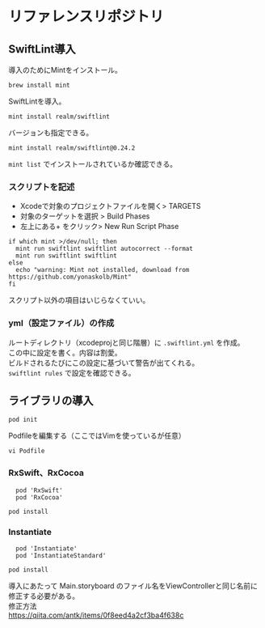 # リファレンスリポジトリ

## SwiftLint導入

導入のためにMintをインストール。

```terminal
brew install mint
```

SwiftLintを導入。

```terminal
mint install realm/swiftlint
```

バージョンも指定できる。

```terminal
mint install realm/swiftlint@0.24.2
```

`mint list` でインストールされているか確認できる。

### スクリプトを記述

- Xcodeで対象のプロジェクトファイルを開く> TARGETS
- 対象のターゲットを選択 > Build Phases
- 左上にある+ をクリック> New Run Script Phase

```
if which mint >/dev/null; then
  mint run swiftlint swiftlint autocorrect --format
  mint run swiftlint swiftlint
else
  echo "warning: Mint not installed, download from https://github.com/yonaskolb/Mint"
fi
```

スクリプト以外の項目はいじらなくていい。

### yml（設定ファイル）の作成

ルートディレクトリ（xcodeprojと同じ階層）に `.swiftlint.yml` を作成。  
この中に設定を書く。内容は割愛。  
ビルドされるたびにこの設定に基づいて警告が出てくれる。  
`swiftlint rules` で設定を確認できる。

## ライブラリの導入

```terminal
pod init
```

Podfileを編集する（ここではVimを使っているが任意）

```terminal
vi Podfile
```
### RxSwift、RxCocoa

```
  pod 'RxSwift'
  pod 'RxCocoa'
```

```terminal
pod install
```

### Instantiate

```
  pod 'Instantiate'
  pod 'InstantiateStandard'
```

```terminal
pod install
```

導入にあたって Main.storyboard のファイル名をViewControllerと同じ名前に修正する必要がある。  
修正方法  
<https://qiita.com/antk/items/0f8eed4a2cf3ba4f638c>
